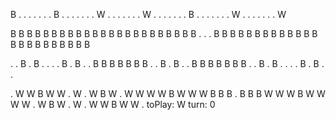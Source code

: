 B . . . . . .
. B . . . . .
. . W . . . .
. . . W . . .
. . . . B . .
. . . . . W .
. . . . . . W

B B B B B B B
B B B B B B B
B B B B B B B
B B . . . B B
B B B B B B B
B B B B B B B
B B B B B B B

. . B . B . .
. . B . B . .
B B B B B B B
. . B . B . .
B B B B B B B
. . B . B . .
. . B . B . .

. W W B W W .
W . W B W . W
W W W B W W W
B B B . B B B
W W W B W W W
W . W B W . W
. W W B W W .
toPlay: W
turn: 0